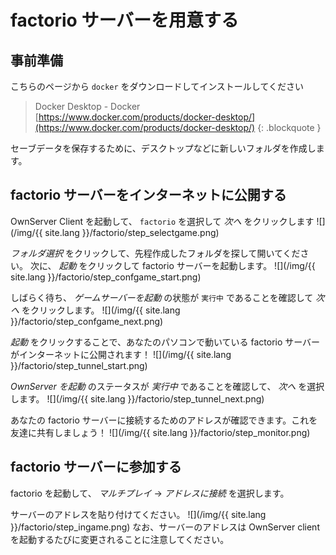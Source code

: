# factorio サーバーを用意する
## 事前準備
こちらのページから `docker` をダウンロードしてインストールしてください

> Docker Desktop - Docker  
> [https://www.docker.com/products/docker-desktop/](https://www.docker.com/products/docker-desktop/)
{: .blockquote }

セーブデータを保存するために、デスクトップなどに新しいフォルダを作成します。  


## factorio サーバーをインターネットに公開する
OwnServer Client を起動して、 `factorio` を選択して *次へ* をクリックします
![](/img/{{ site.lang }}/factorio/step_selectgame.png)

*フォルダ選択* をクリックして、先程作成したフォルダを探して開いてください。
次に、 *起動* をクリックして factorio サーバーを起動します。
![](/img/{{ site.lang }}/factorio/step_confgame_start.png)

しばらく待ち、 *ゲームサーバーを起動* の状態が `実行中` であることを確認して *次へ* をクリックします。
![](/img/{{ site.lang }}/factorio/step_confgame_next.png)

*起動* をクリックすることで、あなたのパソコンで動いている factorio サーバーがインターネットに公開されます！
![](/img/{{ site.lang }}/factorio/step_tunnel_start.png)

*OwnServer を起動* のステータスが *実行中* であることを確認して、 *次へ* を選択します。
![](/img/{{ site.lang }}/factorio/step_tunnel_next.png)

あなたの factorio サーバーに接続するためのアドレスが確認できます。これを友達に共有しましょう！
![](/img/{{ site.lang }}/factorio/step_monitor.png)

## factorio サーバーに参加する
factorio を起動して、 *マルチプレイ* -> *アドレスに接続* を選択します。

サーバーのアドレスを貼り付けてください。
![](/img/{{ site.lang }}/factorio/step_ingame.png)
なお、サーバーのアドレスは OwnServer client を起動するたびに変更されることに注意してください。
